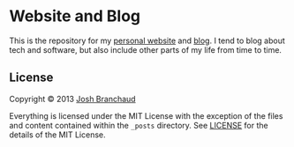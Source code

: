 # Website and Blog

This is the repository for my
[personal website](http://joshbranchaud.com) and
[blog](http://joshbranchaud.com/blog/). I tend to blog about tech and
software, but also include other parts of my life from time to time.

## License

Copyright &copy; 2013 [Josh Branchaud](http://joshbranchaud.com)

Everything is licensed under the MIT License with the exception of the files
and content contained within the `_posts` directory. See
[LICENSE](https://github.com/jbranchaud/blog/blob/master/LICENSE)
for the details of the MIT License.
